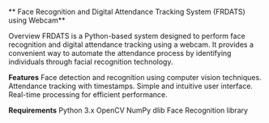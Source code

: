 **
Face Recognition and Digital Attendance Tracking System (FRDATS) using Webcam**

Overview
FRDATS is a Python-based system designed to perform face recognition and digital attendance tracking using a webcam. It provides a convenient way to automate the attendance process by identifying individuals through facial recognition technology.

**Features**
Face detection and recognition using computer vision techniques.
Attendance tracking with timestamps.
Simple and intuitive user interface.
Real-time processing for efficient performance.

**Requirements**
Python 3.x
OpenCV
NumPy
dlib
Face Recognition library
